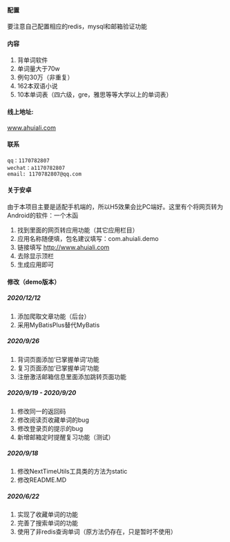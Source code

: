 #### 配置
要注意自己配置相应的redis，mysql和邮箱验证功能<br>

#### 内容
1. 背单词软件
2. 单词量大于70w
3. 例句30万（非重复）
4. 162本双语小说
5. 10本单词表（四六级，gre，雅思等等大学以上的单词表）

#### 线上地址:
www.ahuiali.com

#### 联系
    qq：1170782807
    wechat：a1170782807
    email: 1170782807@qq.com

#### 关于安卓
  由于本项目主要是适配手机端的，所以H5效果会比PC端好。这里有个将网页转为Android的软件：一个木函
  1. 找到里面的网页转应用功能（其它应用栏目）
  2. 应用名称随便填，包名建议填写：com.ahuiali.demo
  3. 链接填写 http://www.ahuiali.com
  4. 去除显示顶栏
  5. 生成应用即可
  
#### 修改（demo版本）

##### 2020/12/12
1. 添加爬取文章功能（后台）
2. 采用MyBatisPlus替代MyBatis

##### 2020/9/26
1. 背词页面添加‘已掌握单词’功能
2. 复习页面添加‘已掌握单词’功能
3. 注册激活邮箱信息里面添加跳转页面功能

##### 2020/9/19 - 2020/9/20
1. 修改同一的返回码
2. 修改阅读页收藏单词的bug
3. 修改登录页的提示的bug
4. 新增邮箱定时提醒复习功能（测试）

##### 2020/9/18
1. 修改NextTimeUtils工具类的方法为static
2. 修改README.MD

##### 2020/6/22
1. 实现了收藏单词的功能
2. 完善了搜索单词的功能
3. 使用了非redis查询单词（原方法仍存在，只是暂时不使用）





    
